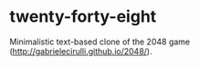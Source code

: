twenty-forty-eight
==================

Minimalistic text-based clone of the 2048 game (http://gabrielecirulli.github.io/2048/).

